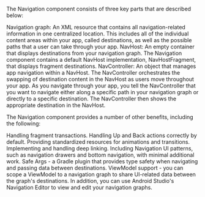   The Navigation component consists of three key parts that are described below:

   Navigation graph: An XML resource that contains all navigation-related information in one centralized location. This includes all of the individual content areas within your app, called destinations, as well as the possible paths that a user can take through your app.
NavHost: An empty container that displays destinations from your navigation graph. The Navigation component contains a default NavHost implementation, NavHostFragment, that displays fragment destinations.
NavController: An object that manages app navigation within a NavHost. The NavController orchestrates the swapping of destination content in the NavHost as users move throughout your app.
As you navigate through your app, you tell the NavController that you want to navigate either along a specific path in your navigation graph or directly to a specific destination. The NavController then shows the appropriate destination in the NavHost.

   The Navigation component provides a number of other benefits, including the following:

  Handling fragment transactions.
  Handling Up and Back actions correctly by default.
  Providing standardized resources for animations and transitions.
  Implementing and handling deep linking.
  Including Navigation UI patterns, such as navigation drawers and bottom navigation, with minimal additional work.
  Safe Args - a Gradle plugin that provides type safety when navigating and passing data between destinations.
  ViewModel support - you can scope a ViewModel to a navigation graph to share UI-related data between the graph's destinations.
  In addition, you can use Android Studio's Navigation Editor to view and edit your navigation graphs.
